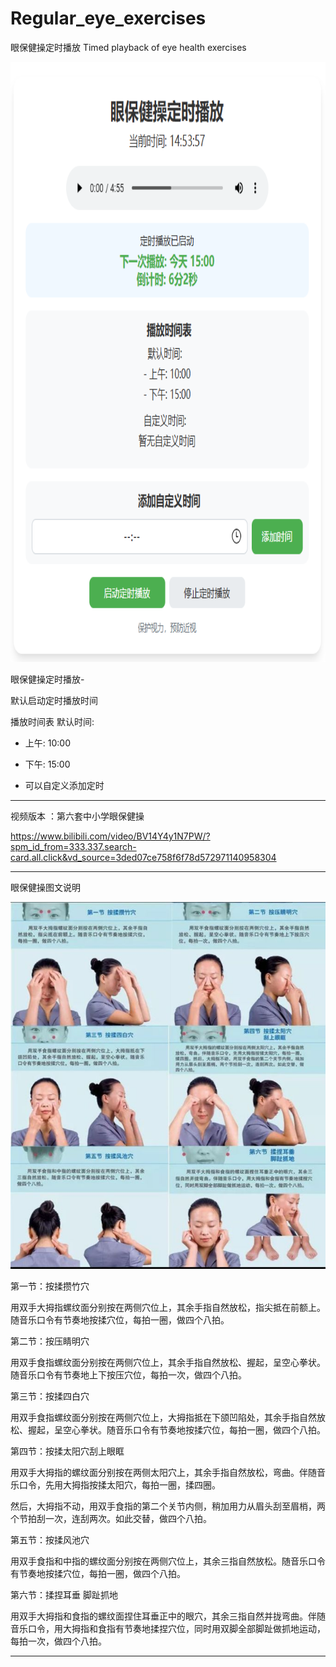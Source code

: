 # Regular_eye_exercises

眼保健操定时播放 Timed playback of eye health exercises

<img src="https://raw.githubusercontent.com/mickeywaley/Regular_eye_exercises/refs/heads/main/1.png" alt="Mobile wallpaper" width="540" height="960" />


眼保健操定时播放-

默认启动定时播放时间

播放时间表
默认时间:
- 上午: 10:00
- 下午: 15:00

- 可以自定义添加定时

-------------------

视频版本 ：第六套中小学眼保健操

https://www.bilibili.com/video/BV14Y4y1N7PW/?spm_id_from=333.337.search-card.all.click&vd_source=3ded07ce758f6f78d572971140958304

-------------------

眼保健操图文说明

<img src="https://raw.githubusercontent.com/mickeywaley/Regular_eye_exercises/refs/heads/main/2.jpg" alt="Mobile wallpaper"   />

第一节：按揉攒竹穴

用双手大拇指螺纹面分别按在两侧穴位上，其余手指自然放松，指尖抵在前额上。随音乐口令有节奏地按揉穴位，每拍一圈，做四个八拍。

第二节：按压睛明穴

用双手食指螺纹面分别按在两侧穴位上，其余手指自然放松、握起，呈空心拳状。随音乐口令有节奏地上下按压穴位，每拍一次，做四个八拍。

第三节：按揉四白穴

用双手食指螺纹面分别按在两侧穴位上，大拇指抵在下颌凹陷处，其余手指自然放松、握起，呈空心拳状。随音乐口令有节奏地按揉穴位，每拍一圈，做四个八拍。

第四节：按揉太阳穴刮上眼眶

用双手大拇指的螺纹面分别按在两侧太阳穴上，其余手指自然放松，弯曲。伴随音乐口令，先用大拇指按揉太阳穴，每拍一圈，揉四圈。

然后，大拇指不动，用双手食指的第二个关节内侧，稍加用力从眉头刮至眉梢，两个节拍刮一次，连刮两次。如此交替，做四个八拍。

第五节：按揉风池穴

用双手食指和中指的螺纹面分别按在两侧穴位上，其余三指自然放松。随音乐口令有节奏地按揉穴位，每拍一圈，做四个八拍。

第六节：揉捏耳垂 脚趾抓地

用双手大拇指和食指的螺纹面捏住耳垂正中的眼穴，其余三指自然并拢弯曲。伴随音乐口令，用大拇指和食指有节奏地揉捏穴位，同时用双脚全部脚趾做抓地运动，每拍一次，做四个八拍。　

--------------------------------
